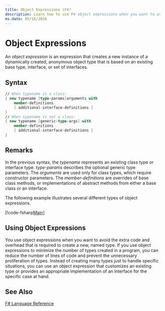 ```yaml
---
title: Object Expressions (F#)
description: Learn how to use F# object expressions when you want to avoid the extra code and overhead required to create a new, named type.
ms.date: 05/16/2016
---
```

# Object Expressions

An *object expression* is an expression that creates a new instance of a dynamically created, anonymous object type that is based on an existing base type, interface, or set of interfaces.


## Syntax

```fsharp
// When typename is a class:
{ new typename [type-params]arguments with
    member-definitions
    [ additional-interface-definitions ]
}
// When typename is not a class:
{ new typename [generic-type-args] with
    member-definitions
    [ additional-interface-definitions ]
}
```

## Remarks
In the previous syntax, the *typename* represents an existing class type or interface type. *type-params* describes the optional generic type parameters. The *arguments* are used only for class types, which require constructor parameters. The *member-definitions* are overrides of base class methods, or implementations of abstract methods from either a base class or an interface.

The following example illustrates several different types of object expressions.

[!code-fsharp[Main](../../../samples/snippets/fsharp/lang-ref-2/snippet4301.fs)]

## Using Object Expressions
You use object expressions when you want to avoid the extra code and overhead that is required to create a new, named type. If you use object expressions to minimize the number of types created in a program, you can reduce the number of lines of code and prevent the unnecessary proliferation of types. Instead of creating many types just to handle specific situations, you can use an object expression that customizes an existing type or provides an appropriate implementation of an interface for the specific case at hand.


## See Also
[F# Language Reference](index.md)
